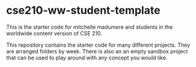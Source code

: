 # cse210-ww-student-template
This is the starter code for mitchelle madumere and students in the worldwide content version of CSE 210.

This repository contains the starter code for many different projects. They are arranged folders by week. There is also an an empty sandbox project that can be used to play around with any concept you would like.

